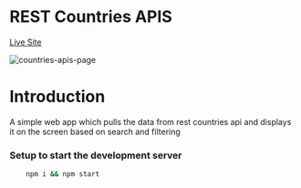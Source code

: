# REST Countries APIS

[Live Site]("https://countries-apis.netlify.app/ "REST Countries APIS")

![countries-apis-page](https://user-images.githubusercontent.com/59872341/128590873-80039274-aa73-4ba8-81ea-de80143f49c9.png)

# Introduction

A simple web app which pulls the data from rest countries api and displays it on the screen based on search and filtering

### Setup to start the development server

```bash
    npm i && npm start
```
